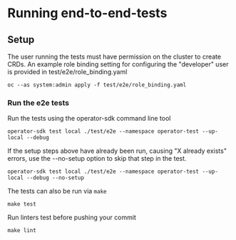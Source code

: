 # Running end-to-end-tests

## Setup

The user running the tests must have permission on the cluster to
create CRDs. An example role binding setting for configuring the
"developer" user is provided in test/e2e/role_binding.yaml

```
oc --as system:admin apply -f test/e2e/role_binding.yaml
```

### Run the e2e tests

Run the tests using the operator-sdk command line tool

```
operator-sdk test local ./test/e2e --namespace operator-test --up-local --debug
```

If the setup steps above have already been run, causing "X already
exists" errors, use the --no-setup option to skip that step in the test.

```
operator-sdk test local ./test/e2e --namespace operator-test --up-local --debug --no-setup
```

The tests can also be run via `make`

```
make test
```

Run linters test before pushing your commit
```
make lint
```
